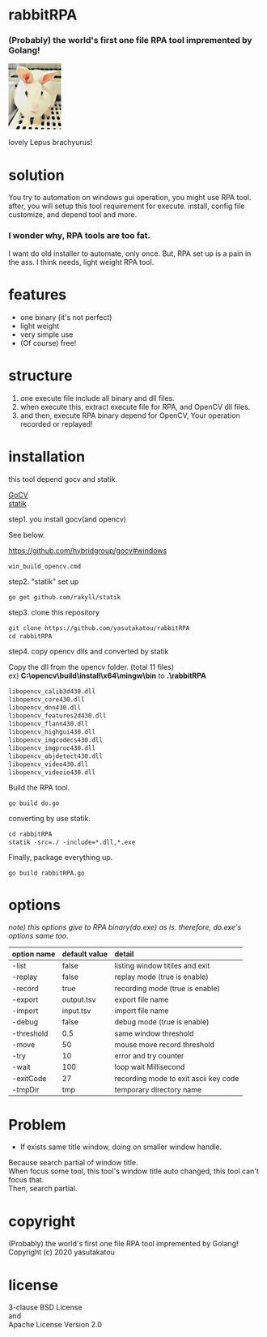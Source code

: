 # rabbitRPA

### (Probably) the world's first one file RPA tool impremented by Golang!

![icon](https://github.com/yasutakatou/rabbitRPA/blob/pics/icon.png)

lovely Lepus brachyurus!<br>

# solution

You try to automation on windows gui operation, you might use RPA tool. 
after, you will setup this tool requirement for execute.
install, config file customize, and depend tool and more.
### I wonder why, RPA tools are too fat.
I want do old installer to automate, only once.
But, RPA set up is a pain in the ass. I think needs, light weight RPA tool.

# features

 - one binary (it's not perfect)
 - light weight
 - very simple use
 - (Of course) free!

# structure

1. one execute file include all binary and dll files.
2. when execute this, extract execute file for RPA, and OpenCV dll files.
3. and then, execute RPA binary depend for OpenCV, Your operation recorded or replayed!

# installation

this tool depend gocv and statik.<br>

[GoCV](https://github.com/hybridgroup/gocv)<br>
[statik](https://github.com/rakyll/statik)

step1. you install gocv(and opencv)

See below.

https://github.com/hybridgroup/gocv#windows

```
win_build_opencv.cmd
```

step2. "statik" set up

```
go get github.com/rakyll/statik
```

step3. clone this repository

```
git clone https://github.com/yasutakatou/rabbitRPA
cd rabbitRPA
```

step4. copy opencv dlls and converted by statik

Copy the dll from the opencv folder. (total 11 files)<br>
ex) **C:\opencv\build\install\x64\mingw\bin** to **.\rabbitRPA**<br>

```
libopencv_calib3d430.dll
libopencv_core430.dll
libopencv_dnn430.dll
libopencv_features2d430.dll
libopencv_flann430.dll
libopencv_highgui430.dll
libopencv_imgcodecs430.dll
libopencv_imgproc430.dll
libopencv_objdetect430.dll
libopencv_video430.dll
libopencv_videoio430.dll
```

Build the RPA tool.

```
go build do.go
```

converting by use statik.

```
cd rabbitRPA
statik -src=./ -include=*.dll,*.exe
```

Finally, package everything up.

```
go build rabbitRPA.go
```

# options

*note) this options give to RPA binary(do.exe) as is. therefore, do.exe's options same too.*

|option name|default value|detail|
|:---|:---|:---|
-list|false|listing window titiles and exit|
-replay|false|replay mode (true is enable)|
-record|true|recording mode (true is enable)|
-export|output.tsv|export file name|
-import|input.tsv|import file name|
-debug|false|debug mode (true is enable)|
-threshold|0.5|same window threshold|
-move|50|mouse move record threshold|
-try|10|error and try counter|
-wait|100|loop wait Millisecond|
-exitCode|27|recording mode to exit ascii key code|
-tmpDir|tmp|temporary directory name|

# Problem

 - If exists same title window, doing on smaller window handle.

Because search partial of window title.<br>
When focus some tool, this tool's window title auto changed, this tool can't focus that.<br>
Then, search partial.<br>

# copyright

(Probably) the world's first one file RPA tool impremented by Golang!<br>
Copyright (c) 2020 yasutakatou

# license

3-clause BSD License<br>
 and<br>
Apache License Version 2.0<br>
